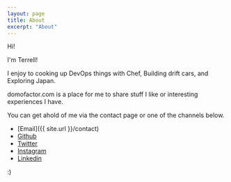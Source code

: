 ```yaml
---
layout: page
title: About
excerpt: "About"
---
```

Hi!

I'm Terrell! 

I enjoy to cooking up DevOps things with Chef, Building drift cars, and Exploring Japan.

domofactor.com is a place for me to share stuff I like or interesting experiences I have.

You can get ahold of me via the contact page or one of the channels below. 

* [Email]({{ site.url }}/contact)
* [Github](https://github.com/domofactor)
* [Twitter](https://twitter.com/domofactor)
* [Instagram](https://www.instagram.com/domofactor)
* [Linkedin](https://linkedin.com/in/terrellbroomer)

:)
